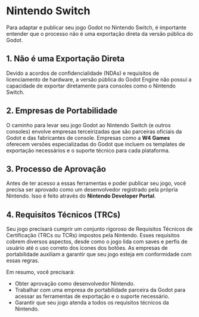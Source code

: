 # Nintendo Switch

Para adaptar e publicar seu jogo Godot no Nintendo Switch, é importante entender que o processo não é uma exportação direta da versão pública do Godot.

## 1. Não é uma Exportação Direta

Devido a acordos de confidencialidade (NDAs) e requisitos de licenciamento de hardware, a versão pública do Godot Engine não possui a capacidade de exportar diretamente para consoles como o Nintendo Switch.

## 2. Empresas de Portabilidade

O caminho para levar seu jogo Godot ao Nintendo Switch (e outros consoles) envolve empresas terceirizadas que são parceiras oficiais da Godot e das fabricantes de console. Empresas como a **W4 Games** oferecem versões especializadas do Godot que incluem os templates de exportação necessários e o suporte técnico para cada plataforma.

## 3. Processo de Aprovação

Antes de ter acesso a essas ferramentas e poder publicar seu jogo, você precisa ser aprovado como um desenvolvedor registrado pela própria Nintendo. Isso é feito através do **Nintendo Developer Portal**.

## 4. Requisitos Técnicos (TRCs)

Seu jogo precisará cumprir um conjunto rigoroso de Requisitos Técnicos de Certificação (TRCs ou TCRs) impostos pela Nintendo. Esses requisitos cobrem diversos aspectos, desde como o jogo lida com saves e perfis de usuário até o uso correto dos ícones dos botões. As empresas de portabilidade auxiliam a garantir que seu jogo esteja em conformidade com essas regras.

Em resumo, você precisará:
*   Obter aprovação como desenvolvedor Nintendo.
*   Trabalhar com uma empresa de portabilidade parceira da Godot para acessar as ferramentas de exportação e o suporte necessário.
*   Garantir que seu jogo atenda a todos os requisitos técnicos da Nintendo.

